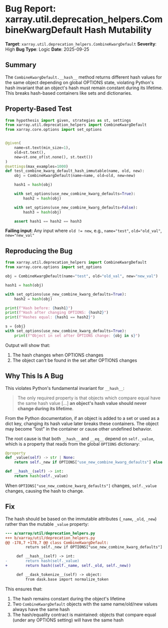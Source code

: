 # Bug Report: xarray.util.deprecation_helpers.CombineKwargDefault Hash Mutability

**Target**: `xarray.util.deprecation_helpers.CombineKwargDefault`
**Severity**: High
**Bug Type**: Logic
**Date**: 2025-09-25

## Summary

The `CombineKwargDefault.__hash__` method returns different hash values for the same object depending on global OPTIONS state, violating Python's hash invariant that an object's hash must remain constant during its lifetime. This breaks hash-based containers like sets and dictionaries.

## Property-Based Test

```python
from hypothesis import given, strategies as st, settings
from xarray.util.deprecation_helpers import CombineKwargDefault
from xarray.core.options import set_options


@given(
    name=st.text(min_size=1),
    old=st.text(),
    new=st.one_of(st.none(), st.text())
)
@settings(max_examples=1000)
def test_combine_kwarg_default_hash_immutable(name, old, new):
    obj = CombineKwargDefault(name=name, old=old, new=new)

    hash1 = hash(obj)

    with set_options(use_new_combine_kwarg_defaults=True):
        hash2 = hash(obj)

    with set_options(use_new_combine_kwarg_defaults=False):
        hash3 = hash(obj)

    assert hash1 == hash2 == hash3
```

**Failing input**: Any input where `old != new`, e.g., `name="test"`, `old="old_val"`, `new="new_val"`

## Reproducing the Bug

```python
from xarray.util.deprecation_helpers import CombineKwargDefault
from xarray.core.options import set_options

obj = CombineKwargDefault(name="test", old="old_val", new="new_val")

hash1 = hash(obj)

with set_options(use_new_combine_kwarg_defaults=True):
    hash2 = hash(obj)

print(f"Hash before: {hash1}")
print(f"Hash after changing OPTIONS: {hash2}")
print(f"Hashes equal: {hash1 == hash2}")

s = {obj}
with set_options(use_new_combine_kwarg_defaults=True):
    print(f"Object in set after OPTIONS change: {obj in s}")
```

Output will show that:
1. The hash changes when OPTIONS changes
2. The object can't be found in the set after OPTIONS changes

## Why This Is A Bug

This violates Python's fundamental invariant for `__hash__`:

> The only required property is that objects which compare equal have the same hash value [...] **an object's hash value should never change during its lifetime**.

From the Python documentation, if an object is added to a set or used as a dict key, changing its hash value later breaks these containers. The object may become "lost" in the container or cause other undefined behavior.

The root cause is that both `__hash__` and `__eq__` depend on `self._value`, which is a property that reads from the global `OPTIONS` dictionary:

```python
@property
def _value(self) -> str | None:
    return self._new if OPTIONS["use_new_combine_kwarg_defaults"] else self._old

def __hash__(self) -> int:
    return hash(self._value)
```

When `OPTIONS["use_new_combine_kwarg_defaults"]` changes, `self._value` changes, causing the hash to change.

## Fix

The hash should be based on the immutable attributes (`_name`, `_old`, `_new`) rather than the mutable `_value` property:

```diff
--- a/xarray/util/deprecation_helpers.py
+++ b/xarray/util/deprecation_helpers.py
@@ -178,7 +178,7 @@ class CombineKwargDefault:
         return self._new if OPTIONS["use_new_combine_kwarg_defaults"] else self._old

     def __hash__(self) -> int:
-        return hash(self._value)
+        return hash((self._name, self._old, self._new))

     def __dask_tokenize__(self) -> object:
         from dask.base import normalize_token
```

This ensures that:
1. The hash remains constant during the object's lifetime
2. Two `CombineKwargDefault` objects with the same name/old/new values always have the same hash
3. The hash/equality contract is maintained: objects that compare equal (under any OPTIONS setting) will have the same hash
